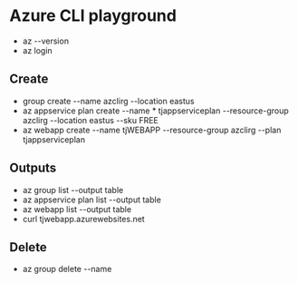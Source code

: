 # Azure CLI playground
* az --version   
* az login


## Create 

* group create --name azclirg --location eastus
* az appservice plan create --name * tjappserviceplan --resource-group azclirg --location eastus --sku FREE
* az webapp create --name tjWEBAPP --resource-group azclirg --plan tjappserviceplan

## Outputs

* az group list --output table
* az appservice plan list --output table
* az webapp list --output table  
* curl tjwebapp.azurewebsites.net   


## Delete 

* az group delete --name 



